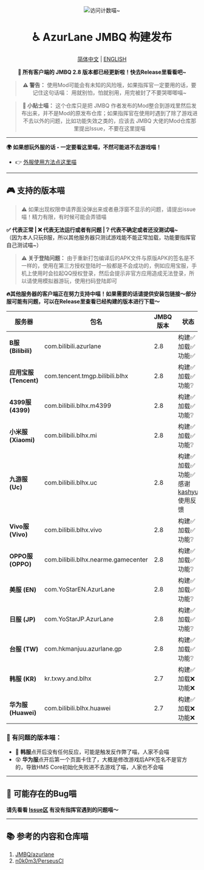 <div align="center">
    <img src="https://count.getloli.com/@azurlanejmbq?name=azurlanejmbq&theme=moebooru&padding=7&offset=0&align=top&scale=1&pixelated=1&darkmode=auto" alt="访问计数喵~" />
</div>

<center>

# ♿ AzurLane JMBQ 构建发布

[简体中文](https://github.com/XiYueHura/Azurlane-Build/blob/main/README.md) | [ENGLISH](https://github.com/XiYueHura/Azurlane-Build/blob/main/README_en.md)

**🎉 所有客户端的 JMBQ 2.8 版本都已经更新啦！快去Release里看看吧~**

> **⚠️ 警告：**
使用Mod可能会有未知的风险哦，如果指挥官一定要用的话，要记住这句话喵：
用就别怕，怕就别用，用完被封了不要哭唧唧喵~

> **📝 小贴士喵：** 
这个仓库只是把 JMBQ 作者发布的Mod整合到游戏里然后发布出来，并不是Mod的原发布仓库；如果指挥官在使用时遇到了除了游戏进不去以外的问题，比如功能失效之类的，应该去 JMBQ 大佬的Mod仓库那里提出Issue，不要在这里提喵

---

</center>

**🌍 如果想玩外服的话 - 一定要看这里喵，不然可能进不去游戏喵！**

 - 👉 [外服使用方法点这里喵](https://github.com/XiYueHura/Azurlane-Build/blob/main/Global.md)

---

## 🎮 支持的版本喵

> ⚠️ 如果出现权限申请界面没弹出来或者悬浮窗不显示的问题，请提出issue喵！精力有限，有时候可能会弄错喵

**✅ 代表正常 | ❌ 代表无法运行或者有问题 | ❔ 代表不确定或者还没测试喵~**  
（因为本人只玩B服，所以其他服务器只测试游戏能不能正常加载，功能要指挥官自己测试喵~）

> **⚠️ 关于登陆问题：**
由于重新打包编译后的APK文件与原版APK的签名是不一样的，使用在第三方授权登陆时一般都是不会成功的，例如应用宝服，手机上使用时会拉起QQ授权登录，然后会提示非官方应用造成无法登录，所以请使用模拟器游玩，使用扫码登陆即可

**🔥其他服务器的客户端正在努力支持中喵！如果需要的话请提供安装包链接～部分服可能有问题，可以在Release里查看已经构建的版本进行下载～**

| 服务器            | 包名                          | JMBQ版本 | 状态                      |
|-------------------|-------------------------------|----------|---------------------------|
| **B服 (Bilibili)** | com.bilibili.azurlane         | 2.8      | 构建✅ <br>加载✅ <br>功能✅ |
| **应用宝服 (Tencent)** | com.tencent.tmgp.bilibili.blhx | 2.8      | 构建✅ <br>加载✅ <br>功能❔ |
| **4399服 (4399)** | com.bilibili.blhx.m4399       | 2.8      | 构建✅ <br>加载✅ <br>功能❔ |
| **小米服 (Xiaomi)** | com.bilibili.blhx.mi          | 2.8      | 构建✅ <br>加载✅ <br>功能❔ |
| **九游服 (Uc)**   | com.bilibili.blhx.uc          | 2.8      | 构建✅ <br>加载✅ <br>功能✅ <br>感谢 [kashyu](https://github.com/kashyu) 使用反馈 |
| **Vivo服 (Vivo)**   | com.bilibili.blhx.vivo        | 2.8      | 构建✅ <br>加载✅ <br>功能❔ |
| **OPPO服 (OPPO)**   | com.bilibili.blhx.nearme.gamecenter        | 2.8      | 构建✅ <br>加载✅ <br>功能❔ |
| **美服 (EN)**     | com.YoStarEN.AzurLane        | 2.8      | 构建✅ <br>加载✅ <br>功能❔ |
| **日服 (JP)**     | com.YoStarJP.AzurLane        | 2.8      | 构建✅ <br>加载✅ <br>功能❔ |
| **台服 (TW)**     | com.hkmanjuu.azurlane.gp     | 2.8      | 构建✅ <br>加载✅ <br>功能❔ |
| **韩服 (KR)**     | kr.txwy.and.blhx             | 2.7      | 构建✅ <br>加载❌ <br>功能❌ |
| **华为服 (Huawei)** | com.bilibili.blhx.huawei     | 2.7      | 构建✅ <br>加载❌ <br>功能❌ |

### 🚧 有问题的版本喵：
- 🫠 **韩服**点开后没有任何反应，可能是触发反作弊了喵，人家不会喵
- 😵 **华为服**点开后第一个页面卡住了，大概是修改游戏后APK签名不是官方的，导致HMS Core初始化失败进不去游戏了喵，人家也不会喵

---

## 🐛 可能存在的Bug喵

**请先看看 [Issue区](https://github.com/JMBQ/azurlane/issues) 有没有指挥官遇到的问题喵～**

---

## 📚 参考的内容和仓库喵
1. [JMBQ/azurlane](https://github.com/JMBQ/azurlane)  
2. [n0k0m3/PerseusCI](https://github.com/n0k0m3/PerseusCI)
